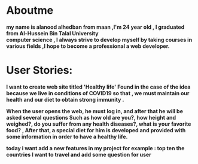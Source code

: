 # Aboutme

**my name is alanood alhedban  from maan ,I'm 24 year old , I graduated from Al-Hussein Bin Talal University  
computer science  , I always strive to develop myself by taking courses in various fields ,I hope to become a professional  a web developer.**



# User Stories:


**I want to create web  site titled 'Healthy life' Found in the case of the idea because we live in conditions of COVID19 so that , we must maintain our health and our diet to obtain strong immunity .**

**When the user opens the web, he must log in, and after that  he will be asked several questions
Such as how old are you?, how height and weighed?, do you suffer from any health diseases?, what is your favorite food? , After that, a special diet for him is developed and provided with some information in order to have a healthy life.**

**today i want add a  new features in my project for example : top ten the countries I want to travel 
and add some question for user**

